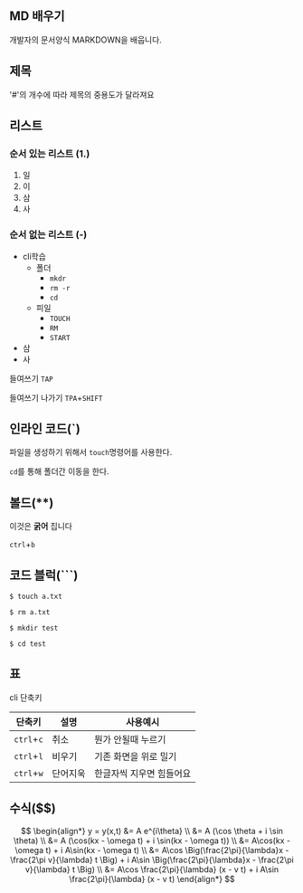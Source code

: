 ## MD 배우기

개발자의 문서양식 MARKDOWN을 배웁니다.

## 제목

'#'의 개수에 따라 제목의 중용도가 달라져요

## 리스트

### 순서 있는 리스트 (1.)

1. 일
2. 이 
3. 삼
4. 사



### 순서 없는 리스트 (-)

- cli학습
  - 폴더
    - `mkdr`
    - `rm -r`
    - `cd`
  - 피일
    - `TOUCH`
    - `RM`
    - `START`
- 삼
- 사

 들여쓰기 `TAP`

들여쓰기 나가기 `TPA`+`SHIFT`



## 인라인 코드(`)

파일을 생성하기 위해서 `touch`명령어를 사용한다.

`cd`를 통해 폴더간 이동을 한다.



## 볼드(**)

이것은 **굵어** 집니다

`ctrl`+`b`



## 코드 블럭(```)

```
$ touch a.txt

$ rm a.txt

$ mkdir test

$ cd test
```



## 표

cli 단축키

| 단축키     | 설명     | 사용예시                 |
| ---------- | -------- | ------------------------ |
| `ctrl`+`c` | 취소     | 뭔가 안될때 누르기       |
| `ctrl`+`l` | 비우기   | 기존 화면을 위로 밀기    |
| `ctrl`+`w` | 단어지욱 | 한글자씩 지우면 힘들어요 |



## 수식($$)

$$
\begin{align*}
y = y(x,t) &= A e^{i\theta} \\
&= A (\cos \theta + i \sin \theta) \\
&= A (\cos(kx - \omega t) + i \sin(kx - \omega t)) \\
&= A\cos(kx - \omega t) + i A\sin(kx - \omega t)  \\
&= A\cos \Big(\frac{2\pi}{\lambda}x - \frac{2\pi v}{\lambda} t \Big) + i A\sin \Big(\frac{2\pi}{\lambda}x - \frac{2\pi v}{\lambda} t \Big)  \\
&= A\cos \frac{2\pi}{\lambda} (x - v t) + i A\sin \frac{2\pi}{\lambda} (x - v t)
\end{align*}
$$











